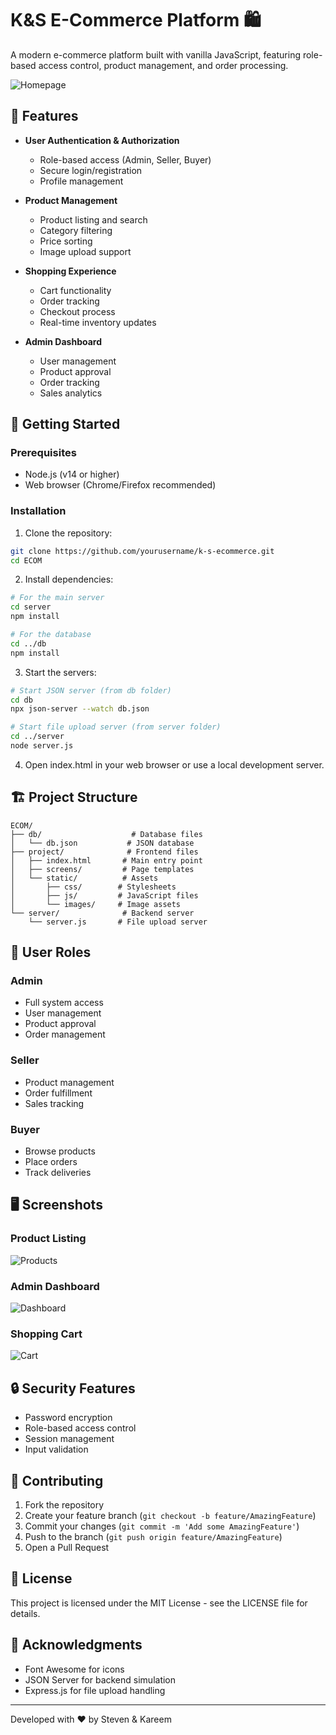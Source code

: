 <!-- # Ecom

**running json-server**

1. download node.js
2. open the project then the db folder
3. open json server `npx json-server --watch db.json`

**running server.js**

1. d
2. open the server folder then copy link of server.js
3. open cmd and cd to server.js
4. node server.js -->
# K&S E-Commerce Platform 🛍️

A modern e-commerce platform built with vanilla JavaScript, featuring role-based access control, product management, and order processing.

![Homepage](static/images/screenshots/homepage.png)

## 🌟 Features

- **User Authentication & Authorization**
  - Role-based access (Admin, Seller, Buyer)
  - Secure login/registration
  - Profile management

- **Product Management**
  - Product listing and search
  - Category filtering
  - Price sorting
  - Image upload support

- **Shopping Experience**
  - Cart functionality
  - Order tracking
  - Checkout process
  - Real-time inventory updates

- **Admin Dashboard**
  - User management
  - Product approval
  - Order tracking
  - Sales analytics

## 🚀 Getting Started

### Prerequisites

- Node.js (v14 or higher)
- Web browser (Chrome/Firefox recommended)

### Installation

1. Clone the repository:
```sh
git clone https://github.com/yourusername/k-s-ecommerce.git
cd ECOM
```

2. Install dependencies:
```sh
# For the main server
cd server
npm install

# For the database
cd ../db
npm install
```

3. Start the servers:
```sh
# Start JSON server (from db folder)
cd db
npx json-server --watch db.json

# Start file upload server (from server folder)
cd ../server
node server.js
```

4. Open index.html in your web browser or use a local development server.

## 🏗️ Project Structure

```
ECOM/
├── db/                    # Database files
│   └── db.json           # JSON database
├── project/              # Frontend files
│   ├── index.html       # Main entry point
│   ├── screens/         # Page templates
│   └── static/          # Assets
│       ├── css/        # Stylesheets
│       ├── js/         # JavaScript files
│       └── images/     # Image assets
└── server/              # Backend server
    └── server.js       # File upload server
```

## 👥 User Roles

### Admin
- Full system access
- User management
- Product approval
- Order management

### Seller
- Product management
- Order fulfillment
- Sales tracking

### Buyer
- Browse products
- Place orders
- Track deliveries

## 🖥️ Screenshots

### Product Listing
![Products](/ECOM/project/static/images/products.png)

### Admin Dashboard
![Dashboard](static/images/screenshots/dashboard.png)

### Shopping Cart
![Cart](static/images/screenshots/cart.png)

## 🔒 Security Features

- Password encryption
- Role-based access control
- Session management
- Input validation

## 🤝 Contributing

1. Fork the repository
2. Create your feature branch (`git checkout -b feature/AmazingFeature`)
3. Commit your changes (`git commit -m 'Add some AmazingFeature'`)
4. Push to the branch (`git push origin feature/AmazingFeature`)
5. Open a Pull Request

## 📝 License

This project is licensed under the MIT License - see the LICENSE file for details.

## 🙏 Acknowledgments

- Font Awesome for icons
- JSON Server for backend simulation
- Express.js for file upload handling

---
Developed with ❤️ by Steven & Kareem
